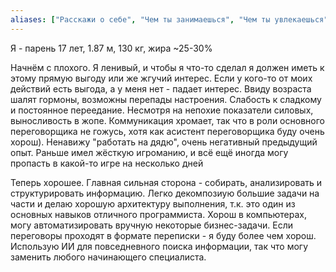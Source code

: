```yaml
---
aliases: ["Расскажи о себе", "Чем ты занимаешься", "Чем ты увлекаешься"]
---
```


Я - парень 17 лет, 1.87 м, 130 кг, жира ~25-30%

Начнём с плохого. Я ленивый, и чтобы я что-то сделал я должен иметь к этому прямую выгоду или же жгучий интерес. Если у кого-то от моих действий есть выгода, а у меня нет - падает интерес. Ввиду возраста шалят гормоны, возможны перепады настроения. Слабость к сладкому и постоянное переедание. Несмотря на непохие показатели силовых, выносливость в жопе. Коммуникация хромает, так что в роли основного переговорщика не гожусь, хотя как асистент переговорщика буду очень хорош). Ненавижу "работать на дядю", очень негативный  предыдущий опыт. Раньше имел жёсткую игроманию, и всё ещё иногда могу пропасть в какой-то игре на несколько дней

Теперь хорошее. Главная сильная сторона - собирать, анализировать и структурировать информацию. Легко декомпозиую большие задачи на части и делаю хорошую архитектуру выполнения, т.к. это один из основных навыков отличного программиста. Хорош в компьютерах, могу автоматизировать вручную некоторые бизнес-задачи. Если переговоры проходят в формате переписки - я буду более чем хорош. Использую ИИ для повседневного поиска информации, так что могу заменить любого начинающего специалиста. 